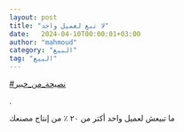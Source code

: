 ```yaml
---
layout: post
title: "لا تبع لعميل واحد"
date:   2024-04-10T00:00:01+03:00
author: "mahmoud"
category: "البيع"
tag: "البيع"
---
```



[<u>\#نصيحة\_من\_خبير</u>](https://www.facebook.com/hashtag/%D9%86%D8%B5%D9%8A%D8%AD%D8%A9_%D9%85%D9%86_%D8%AE%D8%A8%D9%8A%D8%B1?__eep__=6&__cft__%5b0%5d=AZVsRfKLDRWLPpUhoxAGUB8llPaBtt8oqxx59p6H0FkiN2PJyEqK5ldaMvz0tSUb_X1YHc3MgTzkTDS-hLjUUdmvVAr8K9oBTQR6XAwI7GP_o3_AIAA8nygBX3h52v3o5hzBvundAIN8bke43PQ5u-35o7ihC620moGRERP3Bzfa6w&__tn__=*NK-R)

.

ما تبيعش لعميل واحد أكتر من ٢٠ ٪ من إنتاج مصنعك
